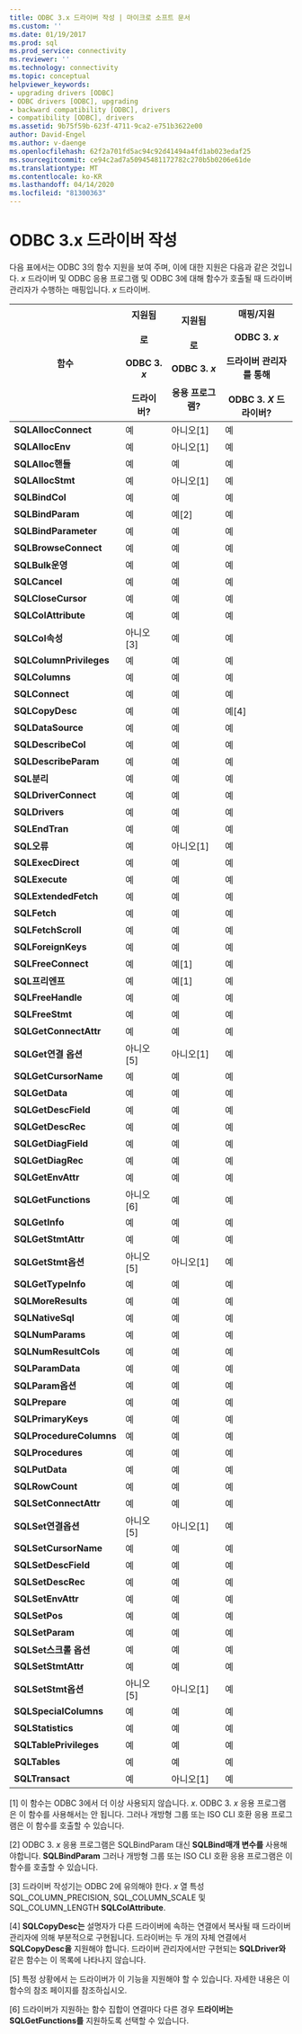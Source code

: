 ```yaml
---
title: ODBC 3.x 드라이버 작성 | 마이크로 소프트 문서
ms.custom: ''
ms.date: 01/19/2017
ms.prod: sql
ms.prod_service: connectivity
ms.reviewer: ''
ms.technology: connectivity
ms.topic: conceptual
helpviewer_keywords:
- upgrading drivers [ODBC]
- ODBC drivers [ODBC], upgrading
- backward compatibility [ODBC], drivers
- compatibility [ODBC], drivers
ms.assetid: 9b75f59b-623f-4711-9ca2-e751b3622e00
author: David-Engel
ms.author: v-daenge
ms.openlocfilehash: 62f2a701fd5ac94c92d41494a4fd1ab023edaf25
ms.sourcegitcommit: ce94c2ad7a50945481172782c270b5b0206e61de
ms.translationtype: MT
ms.contentlocale: ko-KR
ms.lasthandoff: 04/14/2020
ms.locfileid: "81300363"
---
```

# <a name="writing-odbc-3x-drivers"></a>ODBC 3.x 드라이버 작성
다음 표에서는 ODBC 3의 함수 지원을 보여 주며, 이에 대한 지원은 다음과 같은 것입니다. *x* 드라이버 및 ODBC 응용 프로그램 및 ODBC 3에 대해 함수가 호출될 때 드라이버 관리자가 수행하는 매핑입니다. *x* 드라이버.  
  
|함수|지원됨<br /><br /> 로<br /><br /> ODBC 3. *x*<br /><br /> 드라이버?|지원됨<br /><br /> 로<br /><br /> ODBC 3. *x*<br /><br /> 응용 프로그램?|매핑/지원<br /><br /> ODBC 3. *x*<br /><br /> 드라이버 관리자를 통해<br /><br /> ODBC 3. *X* 드라이버?|  
|--------------|----------------------------------------------------|---------------------------------------------------------|---------------------------------------------------------------------------------------------|  
|**SQLAllocConnect**|예|아니오[1]|예|  
|**SQLAllocEnv**|예|아니오[1]|예|  
|**SQLAlloc핸들**|예|예|예|  
|**SQLAllocStmt**|예|아니오[1]|예|  
|**SQLBindCol**|예|예|예|  
|**SQLBindParam**|예|예[2]|예|  
|**SQLBindParameter**|예|예|예|  
|**SQLBrowseConnect**|예|예|예|  
|**SQLBulk운영**|예|예|예|  
|**SQLCancel**|예|예|예|  
|**SQLCloseCursor**|예|예|예|  
|**SQLColAttribute**|예|예|예|  
|**SQLCol속성**|아니오[3]|예|예|  
|**SQLColumnPrivileges**|예|예|예|  
|**SQLColumns**|예|예|예|  
|**SQLConnect**|예|예|예|  
|**SQLCopyDesc**|예|예|예[4]|  
|**SQLDataSource**|예|예|예|  
|**SQLDescribeCol**|예|예|예|  
|**SQLDescribeParam**|예|예|예|  
|**SQL분리**|예|예|예|  
|**SQLDriverConnect**|예|예|예|  
|**SQLDrivers**|예|예|예|  
|**SQLEndTran**|예|예|예|  
|**SQL오류**|예|아니오[1]|예|  
|**SQLExecDirect**|예|예|예|  
|**SQLExecute**|예|예|예|  
|**SQLExtendedFetch**|예|예|예|  
|**SQLFetch**|예|예|예|  
|**SQLFetchScroll**|예|예|예|  
|**SQLForeignKeys**|예|예|예|  
|**SQLFreeConnect**|예|예[1]|예|  
|**SQL프리엔프**|예|예[1]|예|  
|**SQLFreeHandle**|예|예|예|  
|**SQLFreeStmt**|예|예|예|  
|**SQLGetConnectAttr**|예|예|예|  
|**SQLGet연결 옵션**|아니오[5]|아니오[1]|예|  
|**SQLGetCursorName**|예|예|예|  
|**SQLGetData**|예|예|예|  
|**SQLGetDescField**|예|예|예|  
|**SQLGetDescRec**|예|예|예|  
|**SQLGetDiagField**|예|예|예|  
|**SQLGetDiagRec**|예|예|예|  
|**SQLGetEnvAttr**|예|예|예|  
|**SQLGetFunctions**|아니오[6]|예|예|  
|**SQLGetInfo**|예|예|예|  
|**SQLGetStmtAttr**|예|예|예|  
|**SQLGetStmt옵션**|아니오[5]|아니오[1]|예|  
|**SQLGetTypeInfo**|예|예|예|  
|**SQLMoreResults**|예|예|예|  
|**SQLNativeSql**|예|예|예|  
|**SQLNumParams**|예|예|예|  
|**SQLNumResultCols**|예|예|예|  
|**SQLParamData**|예|예|예|  
|**SQLParam옵션**|예|예|예|  
|**SQLPrepare**|예|예|예|  
|**SQLPrimaryKeys**|예|예|예|  
|**SQLProcedureColumns**|예|예|예|  
|**SQLProcedures**|예|예|예|  
|**SQLPutData**|예|예|예|  
|**SQLRowCount**|예|예|예|  
|**SQLSetConnectAttr**|예|예|예|  
|**SQLSet연결옵션**|아니오[5]|아니오[1]|예|  
|**SQLSetCursorName**|예|예|예|  
|**SQLSetDescField**|예|예|예|  
|**SQLSetDescRec**|예|예|예|  
|**SQLSetEnvAttr**|예|예|예|  
|**SQLSetPos**|예|예|예|  
|**SQLSetParam**|예|예|예|  
|**SQLSet스크롤 옵션**|예|예|예|  
|**SQLSetStmtAttr**|예|예|예|  
|**SQLSetStmt옵션**|아니오[5]|아니오[1]|예|  
|**SQLSpecialColumns**|예|예|예|  
|**SQLStatistics**|예|예|예|  
|**SQLTablePrivileges**|예|예|예|  
|**SQLTables**|예|예|예|  
|**SQLTransact**|예|아니오[1]|예|  
  
 [1] 이 함수는 ODBC 3에서 더 이상 사용되지 않습니다. *x*. ODBC 3. *x* 응용 프로그램은 이 함수를 사용해서는 안 됩니다. 그러나 개방형 그룹 또는 ISO CLI 호환 응용 프로그램은 이 함수를 호출할 수 있습니다.  
  
 [2] ODBC 3. *x* 응용 프로그램은 SQLBindParam 대신 **SQLBind매개 변수를** 사용해야합니다. **SQLBindParam** 그러나 개방형 그룹 또는 ISO CLI 호환 응용 프로그램은 이 함수를 호출할 수 있습니다.  
  
 [3] 드라이버 작성기는 ODBC 2에 유의해야 한다. *x* 열 특성SQL_COLUMN_PRECISION, SQL_COLUMN_SCALE 및 SQL_COLUMN_LENGTH **SQLColAttribute**.  
  
 [4] **SQLCopyDesc는** 설명자가 다른 드라이버에 속하는 연결에서 복사될 때 드라이버 관리자에 의해 부분적으로 구현됩니다. 드라이버는 두 개의 자체 연결에서 **SQLCopyDesc을** 지원해야 합니다. 드라이버 관리자에서만 구현되는 **SQLDriver와**같은 함수는 이 목록에 나타나지 않습니다.  
  
 [5] 특정 상황에서 는 드라이버가 이 기능을 지원해야 할 수 있습니다. 자세한 내용은 이 함수의 참조 페이지를 참조하십시오.  
  
 [6] 드라이버가 지원하는 함수 집합이 연결마다 다른 경우 **드라이버는 SQLGetFunctions를** 지원하도록 선택할 수 있습니다.
